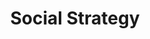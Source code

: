 ---
layout: default
image: alejandro.jpg
name: Alejandro Reyes
title: Social Strategy

social:
  - account: instagram
    username: alejandroreyes
  - account: twitter
    username: alejandroreyes
    
---